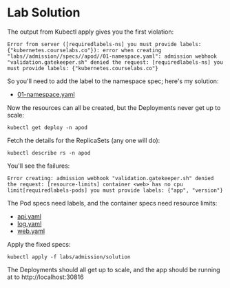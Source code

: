 # Lab Solution

The output from Kubectl apply gives you the first violation:

```
Error from server ([requiredlabels-ns] you must provide labels: {"kubernetes.courselabs.co"}): error when creating "labs//admission//specs//apod//01-namespace.yaml": admission webhook "validation.gatekeeper.sh" denied the request: [requiredlabels-ns] you must provide labels: {"kubernetes.courselabs.co"}
```

So you'll need to add the label to the namespace spec; here's my solution:

- [01-namespace.yaml](./solution/01-namespace.yaml)

Now the resources can all be created, but the Deployments never get up to scale:

```
kubectl get deploy -n apod
```

Fetch the details for the ReplicaSets (any one will do):

```
kubectl describe rs -n apod
```

You'll see the failures:

```
Error creating: admission webhook "validation.gatekeeper.sh" denied the request: [resource-limits] container <web> has no cpu limit[requiredlabels-pods] you must provide labels: {"app", "version"} 
```

The Pod specs need labels, and the container specs need resource limits:

- [api.yaml](./solution/api.yaml)
- [log.yaml](./solution/log.yaml)
- [web.yaml](./solution/web.yaml)

Apply the fixed specs:

```
kubectl apply -f labs/admission/solution
```

The Deployments should all get up to scale, and the app should be running at to http://localhost:30816